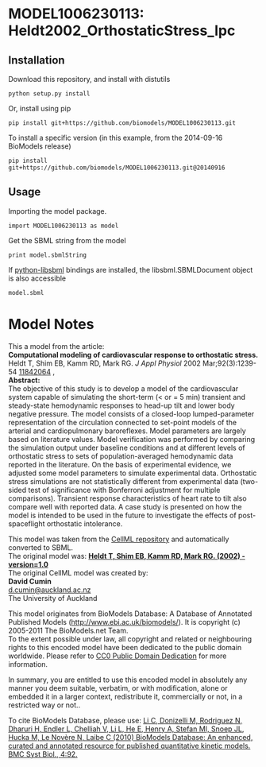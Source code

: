 # MODEL1006230113: Heldt2002_OrthostaticStress_lpc

## Installation

Download this repository, and install with distutils

`python setup.py install`

Or, install using pip

`pip install git+https://github.com/biomodels/MODEL1006230113.git`

To install a specific version (in this example, from the 2014-09-16 BioModels release)

`pip install git+https://github.com/biomodels/MODEL1006230113.git@20140916`

## Usage

Importing the model package.

`import MODEL1006230113 as model`

Get the SBML string from the model

`print model.sbmlString`

If [python-libsbml](https://pypi.python.org/pypi/python-libsbml) bindings are
installed, the libsbml.SBMLDocument object is also accessible

`model.sbml`


# Model Notes


This a model from the article:  
**Computational modeling of cardiovascular response to orthostatic stress.**   
Heldt T, Shim EB, Kamm RD, Mark RG. _J Appl Physiol_ 2002 Mar;92(3):1239-54
[11842064](http://www.ncbi.nlm.nih.gov/pubmed/11842064) ,  
**Abstract:**   
The objective of this study is to develop a model of the cardiovascular system
capable of simulating the short-term (< or = 5 min) transient and steady-state
hemodynamic responses to head-up tilt and lower body negative pressure. The
model consists of a closed-loop lumped-parameter representation of the
circulation connected to set-point models of the arterial and cardiopulmonary
baroreflexes. Model parameters are largely based on literature values. Model
verification was performed by comparing the simulation output under baseline
conditions and at different levels of orthostatic stress to sets of
population-averaged hemodynamic data reported in the literature. On the basis
of experimental evidence, we adjusted some model parameters to simulate
experimental data. Orthostatic stress simulations are not statistically
different from experimental data (two-sided test of significance with
Bonferroni adjustment for multiple comparisons). Transient response
characteristics of heart rate to tilt also compare well with reported data. A
case study is presented on how the model is intended to be used in the future
to investigate the effects of post-spaceflight orthostatic intolerance.

This model was taken from the [CellML
repository](http://www.cellml.org/models) and automatically converted to SBML.  
The original model was: [ **Heldt T, Shim EB, Kamm RD, Mark RG. (2002) -
version=1.0**
](http://models.cellml.org/exposure/ff8be5f140e68612284488cf9879eb5f)  
The original CellML model was created by:  
**David Cumin**   
d.cumin@auckland.ac.nz  
The University of Auckland  

This model originates from BioModels Database: A Database of Annotated
Published Models (http://www.ebi.ac.uk/biomodels/). It is copyright (c)
2005-2011 The BioModels.net Team.  
To the extent possible under law, all copyright and related or neighbouring
rights to this encoded model have been dedicated to the public domain
worldwide. Please refer to [CC0 Public Domain
Dedication](http://creativecommons.org/publicdomain/zero/1.0/) for more
information.

In summary, you are entitled to use this encoded model in absolutely any
manner you deem suitable, verbatim, or with modification, alone or embedded it
in a larger context, redistribute it, commercially or not, in a restricted way
or not..  
  
To cite BioModels Database, please use: [Li C, Donizelli M, Rodriguez N,
Dharuri H, Endler L, Chelliah V, Li L, He E, Henry A, Stefan MI, Snoep JL,
Hucka M, Le Novère N, Laibe C (2010) BioModels Database: An enhanced, curated
and annotated resource for published quantitative kinetic models. BMC Syst
Biol., 4:92.](http://www.ncbi.nlm.nih.gov/pubmed/20587024)


